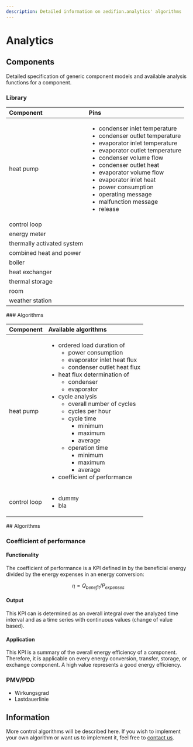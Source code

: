 ```yaml
---
description: Detailed information on aedifion.analytics' algorithms
---
```


# Analytics

## Components

Detailed specification of generic component models and available analysis functions for a component.

### Library

<table>
  <thead>
    <tr>
      <th style="text-align:left">Component</th>
      <th style="text-align:left">Pins</th>
    </tr>
  </thead>
  <tbody>
    <tr>
      <td style="text-align:left">heat pump</td>
      <td style="text-align:left">
        <ul>
          <li>condenser inlet temperature</li>
          <li>condenser outlet temperature</li>
          <li>evaporator inlet temperature</li>
          <li>evaporator outlet temperature</li>
          <li>condenser volume flow</li>
          <li>condenser outlet heat</li>
          <li>evaporator volume flow</li>
          <li>evaporator inlet heat</li>
          <li>power consumption</li>
          <li>operating message</li>
          <li>malfunction message</li>
          <li>release</li>
        </ul>
      </td>
    </tr>
    <tr>
      <td style="text-align:left">control loop</td>
      <td style="text-align:left"></td>
    </tr>
    <tr>
      <td style="text-align:left">energy meter</td>
      <td style="text-align:left"></td>
    </tr>
    <tr>
      <td style="text-align:left">thermally activated system</td>
      <td style="text-align:left"></td>
    </tr>
    <tr>
      <td style="text-align:left">combined heat and power</td>
      <td style="text-align:left"></td>
    </tr>
    <tr>
      <td style="text-align:left">boiler</td>
      <td style="text-align:left"></td>
    </tr>
    <tr>
      <td style="text-align:left">heat exchanger</td>
      <td style="text-align:left"></td>
    </tr>
    <tr>
      <td style="text-align:left">thermal storage</td>
      <td style="text-align:left"></td>
    </tr>
    <tr>
      <td style="text-align:left">room</td>
      <td style="text-align:left"></td>
    </tr>
    <tr>
      <td style="text-align:left">weather station</td>
      <td style="text-align:left"></td>
    </tr>
  </tbody>
</table>### Algorithms

<table>
  <thead>
    <tr>
      <th style="text-align:left">Component</th>
      <th style="text-align:left">Available algorithms</th>
    </tr>
  </thead>
  <tbody>
    <tr>
      <td style="text-align:left">heat pump</td>
      <td style="text-align:left">
        <ul>
          <li>ordered load duration of
            <ul>
              <li>power consumption</li>
              <li>evaporator inlet heat flux</li>
              <li>condenser outlet heat flux</li>
            </ul>
          </li>
          <li>heat flux determination of
            <ul>
              <li>condenser</li>
              <li>evaporator</li>
            </ul>
          </li>
          <li>cycle analysis
            <ul>
              <li>overall number of cycles</li>
              <li>cycles per hour</li>
              <li>cycle time
                <ul>
                  <li>minimum</li>
                  <li>maximum</li>
                  <li>average</li>
                </ul>
              </li>
              <li>operation time
                <ul>
                  <li>minimum</li>
                  <li>maximum</li>
                  <li>average</li>
                </ul>
              </li>
            </ul>
          </li>
          <li>coefficient of performance</li>
        </ul>
      </td>
    </tr>
    <tr>
      <td style="text-align:left">control loop</td>
      <td style="text-align:left">
        <ul>
          <li>dummy</li>
          <li>bla</li>
        </ul>
      </td>
    </tr>
  </tbody>
</table>## Algorithms

### Coefficient of performance

#### Functionality

The coefficient of performance is a KPI defined in by the beneficial energy divided by the energy expenses in an energy conversion:

$$
\eta = Q_{benefit}/P_{expenses}
$$

#### Output

This KPI can is determined as an overall integral over the analyzed time interval and as a time series with continuous values \(change of value based\).

#### Application

This KPI is a summary of the overall energy efficiency of a component. Therefore, it is applicable on every energy conversion, transfer, storage, or exchange component. A high value represents a good energy efficiency.

### PMV/PDD

* Wirkungsgrad
* Lastdauerlinie

## Information

More control algorithms will be described here. If you wish to implement your own algorithm or want us to implement it, feel free to [contact us](https://docs.aedifion.io/docs/~/drafts/-L_HZNFlbsllp3SXA5Xn/primary/contact).


